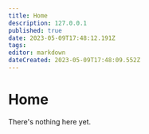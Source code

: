 ```yaml
---
title: Home
description: 127.0.0.1
published: true
date: 2023-05-09T17:48:12.191Z
tags: 
editor: markdown
dateCreated: 2023-05-09T17:48:09.552Z
---
```


# Home
There's nothing here yet.
